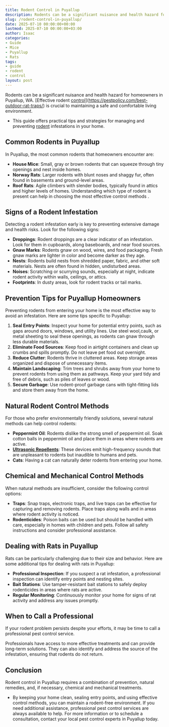 ```yaml
---
title: Rodent Control in Puyallup
description: Rodents can be a significant nuisance and health hazard for homeowners in Puyallup, WA. Effective rodent controlhttpspestpolicy.combest-outdoor-rat-traps is...
slug: /rodent-control-in-puyallup/
date: 2025-07-10 00:00:00+00:00
lastmod: 2025-07-10 00:00:00+03:00
author: Isaac
categories:
- Guide
- Mice
- Puyallup
- Rats
tags:
- guide
- rodent
- control
layout: post
---
```

Rodents can be a significant nuisance and health hazard for homeowners in Puyallup, WA.
[Effective rodent [control](https://pestpolicy.com/rodent-control-in-salem/)](https://pestpolicy.com/best-outdoor-rat-traps/)
is crucial to maintaining a safe and comfortable living environment.
- This guide offers practical tips and strategies for managing and preventing [rodent](https://pestpolicy.com/rodent-control-in-tacoma/) infestations in your home.
## Common Rodents in Puyallup
In Puyallup, the most common rodents that homeowners encounter are:
- **House Mice**: Small, gray or brown rodents that can squeeze through tiny openings and nest inside homes.
- **Norway Rats**: Larger rodents with blunt noses and shaggy fur, often found in basements and ground-level areas.
- **Roof Rats**: Agile climbers with slender bodies, typically found in attics and higher levels of homes.
Understanding which type of rodent is present can help in choosing the
most effective control methods
.

## Signs of a Rodent Infestation
Detecting a rodent infestation early is key to preventing extensive damage and health risks. Look for the following signs:
- **Droppings**: Rodent droppings are a clear indicator of an infestation. Look for them in cupboards, along baseboards, and near food sources.
- **Gnaw Marks**: Rodents gnaw on wood, wires, and food packaging. Fresh gnaw marks are lighter in color and become darker as they age.
- **Nests**: Rodents build nests from shredded paper, fabric, and other soft materials. Nests are often found in hidden, undisturbed areas.
- **Noises**: Scratching or scurrying sounds, especially at night, indicate rodent activity within walls, ceilings, or attics.
- **Footprints**: In dusty areas, look for rodent tracks or tail marks.
## Prevention Tips for Puyallup Homeowners
Preventing rodents from entering your home is the most effective way to avoid an infestation. Here are some tips specific to Puyallup:
1. **Seal Entry Points**: Inspect your home for potential entry points, such as gaps around doors, windows, and utility lines. Use steel wool,caulk, or metal sheeting to seal these openings, as rodents can gnaw through less durable materials.
2. **Eliminate Food Sources**: Keep food in airtight containers and clean up crumbs and spills promptly. Do not leave pet food out overnight.
3. **Reduce Clutter**: Rodents thrive in cluttered areas. Keep storage areas organized and dispose of unnecessary items.
4. **Maintain Landscaping**: Trim trees and shrubs away from your home to prevent rodents from using them as pathways. Keep your yard tidy and free of debris, such as piles of leaves or wood.
5. **Secure Garbage**: Use rodent-proof garbage cans with tight-fitting lids and store them away from the home.
## Natural Rodent Control Methods
For those who prefer environmentally friendly solutions, several natural methods can help control rodents:
- **Peppermint Oil**: Rodents dislike the strong smell of peppermint oil. Soak cotton balls in peppermint oil and place them in areas where rodents are active.
- [**Ultrasonic Repellents**](https://pestpolicy.com/best-ultrasonic-pest-repellers/): These devices emit high-frequency sounds that are unpleasant to rodents but inaudible to humans and pets.
- **Cats**: Having a cat can naturally deter rodents from entering your home.
## Chemical and Mechanical Control Methods
When natural methods are insufficient, consider the following control options:
- **Traps**: Snap traps, electronic traps, and live traps can be effective for capturing and removing rodents. Place traps along walls and in areas where rodent activity is noticed.
- **Rodenticides**: Poison baits can be used but should be handled with care, especially in homes with children and pets. Follow all safety instructions and consider professional assistance.
## Dealing with Rats in Puyallup
Rats can be particularly challenging due to their size and behavior. Here are some additional tips for dealing with rats in Puyallup:
- **Professional Inspection**: If you suspect a rat infestation, a professional inspection can identify entry points and nesting sites.
- **Bait Stations**: Use tamper-resistant bait stations to safely deploy rodenticides in areas where rats are active.
- **Regular Monitoring**: Continuously monitor your home for signs of rat activity and address any issues promptly.
## When to Call a Professional
If your rodent problem persists despite your efforts, it may be time to call a professional pest control service.

Professionals have access to more effective treatments and can provide long-term solutions. They can also identify and address the source of the infestation, ensuring that rodents do not return.
## Conclusion
Rodent control in Puyallup requires a combination of prevention, natural remedies, and, if necessary, chemical and mechanical treatments.
- By keeping your home clean, sealing entry points, and using effective control methods, you can maintain a rodent-free environment. If you need additional assistance, professional pest control services are always available to help.
For more information or to schedule a consultation, contact your local pest control experts in Puyallup today.
